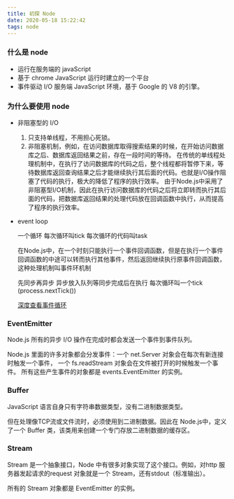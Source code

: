 ```yaml
---
title: 初探 Node
date: 2020-05-18 15:22:42
tags: node
---
```


### 什么是 node

- 运行在服务端的 javaScript
- 基于 chrome JavaScript 运行时建立的一个平台
- 事件驱动 I/O 服务端 JavaScript 环境，基于 Google 的 V8 的引擎。

### 为什么要使用 node

- 非阻塞型的  I/O 

  1. 只支持单线程，不用担心死锁。
  2. 非阻塞机制，例如，在访问数据库取得搜索结果的时候，在开始访问数据库之后、数据库返回结果之前，存在一段时间的等待。
     在传统的单线程处理机制中，在执行了访问数据库的代码之后，整个线程都将暂停下来，等待数据库返回查询结果之后才能继续执行其后面的代码。也就是I/O操作阻塞了代码的执行，极大的降低了程序的执行效率。
     由于Node.js中采用了非阻塞型I/O机制，因此在执行访问数据库的代码之后将立即转而执行其后面的代码，把数据库返回结果的处理代码放在回调函数中执行，从而提高了程序的执行效率。

- event loop

  一个循环 每次循环叫tick 每次循环的代码叫task

  在Node.js中，在一个时刻只能执行一个事件回调函数，但是在执行一个事件回调函数的中途可以转而执行其他事件，然后返回继续执行原事件回调函数，这种处理机制叫事件环机制

  先同步再异步 异步放入队列等同步完成后在执行 每次循环叫一个tick (process.nextTick())

   <a href="https://www.processon.com/view/link/5e70b1c2e4b011fcce9b89b5#map">深度查看事件循环</a>

### EventEmitter

Node.js 所有的异步 I/O 操作在完成时都会发送一个事件到事件队列。

Node.js 里面的许多对象都会分发事件：一个 net.Server 对象会在每次有新连接时触发一个事件， 一个 fs.readStream 对象会在文件被打开的时候触发一个事件。 所有这些产生事件的对象都是 events.EventEmitter 的实例。

### Buffer

JavaScript 语言自身只有字符串数据类型，没有二进制数据类型。

但在处理像TCP流或文件流时，必须使用到二进制数据。因此在 Node.js中，定义了一个 Buffer 类，该类用来创建一个专门存放二进制数据的缓存区。

### Stream

Stream 是一个抽象接口，Node 中有很多对象实现了这个接口。例如，对http 服务器发起请求的request 对象就是一个 Stream，还有stdout（标准输出）。

所有的 Stream 对象都是 EventEmitter 的实例。

